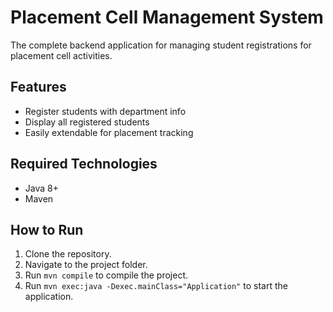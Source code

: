 # Placement Cell Management System

The complete backend application for managing student registrations for placement cell activities.

## Features
- Register students with department info
- Display all registered students
- Easily extendable for placement tracking

## Required Technologies
- Java 8+
- Maven

## How to Run
1. Clone the repository.
2. Navigate to the project folder.
3. Run `mvn compile` to compile the project.
4. Run `mvn exec:java -Dexec.mainClass="Application"` to start the application.
